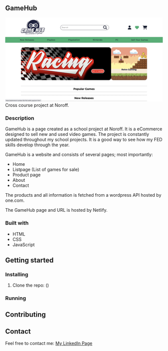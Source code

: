 ## GameHub

![Picture of Gamehub page](/img/GameHub%20Large.jpeg)
Cross course project at Noroff. 

### Description
GameHub is a page created as a school project at Noroff. It is a eCommerce designed to sell new and used video games. The project is constantly updated throughout my school projects. It is a good way to see how my FED skills develop through the year. 

GameHub is a website and consists of several pages; most importantly: 
- Home
- Listpage (List of games for sale)
- Product page
- About
- Contact 

The products and all information is fetched from a wordpress API hosted by one.com. 

The GameHub page and URL is hosted by Netlify. 

### Built with
- HTML
- CSS
- JavaScript

## Getting started 
### Installing 
1. Clone the repo: ()

### Running 

## Contributing 

## Contact 
Feel free to contact me: 
[My LinkedIn Page](https://www.linkedin.com/in/ingeborg-sanna-a2805516a/)
